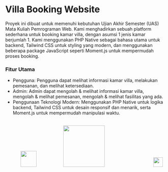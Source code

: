 # Villa Booking Website
Proyek ini dibuat untuk memenuhi kebutuhan Ujian Akhir Semester (UAS) Mata Kuliah Pemrograman Web. Kami menghadirkan sebuah platform sederhana untuk booking kamar villa, dengan asumsi 1 jenis kamar berjumlah 1. Kami menggunakan PHP Native sebagai bahasa utama untuk backend, Tailwind CSS untuk styling yang modern, dan menggunakan beberapa package JavaScript seperti Moment.js untuk mempermudah proses booking.


<h3>Fitur Utama</h3>
<ul>
  <li>Pengguna: Pengguna dapat melihat informasi kamar villa, melakukan pemesanan, dan melihat ketersediaan.</li>
  <li>Admin: Admin dapat mengolah & melihat informasi kamar villa, mengolah & melihat pemesanan, mengolah & melihat fasilitas yang ada.</li>
  <li>Penggunaan Teknologi Modern: Menggunakan PHP Native untuk logika backend, Tailwind CSS untuk desain responsif dan menarik, serta Moment.js untuk mempermudah manipulasi waktu.</li>
<ul>
<br>
<img style="width:50px; heigth:50px;" src="https://www.php.net/images/logos/new-php-logo.svg">
<img style="width:130px; heigth:130px;  margin-right: 150px; margin-left: 80px;" src="https://upload.wikimedia.org/wikipedia/commons/9/95/Tailwind_CSS_logo.svg">
<img style="width:30px; heigth:25px;" src="https://upload.wikimedia.org/wikipedia/commons/6/6a/JavaScript-logo.png">



